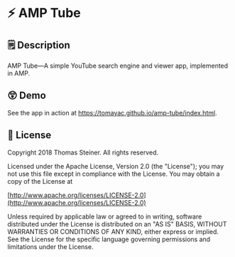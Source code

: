 # ⚡️ AMP Tube

## 🗒 Description

AMP Tube—A simple YouTube search engine and viewer app, implemented in AMP.

## 😲 Demo

See the app in action at https://tomayac.github.io/amp-tube/index.html.

## 💼 License

Copyright 2018 Thomas Steiner. All rights reserved.

Licensed under the Apache License, Version 2.0 (the "License");
you may not use this file except in compliance with the License.
You may obtain a copy of the License at

[http://www.apache.org/licenses/LICENSE-2.0](http://www.apache.org/licenses/LICENSE-2.0)

Unless required by applicable law or agreed to in writing, software
distributed under the License is distributed on an "AS IS" BASIS,
WITHOUT WARRANTIES OR CONDITIONS OF ANY KIND, either express or implied.
See the License for the specific language governing permissions and
limitations under the License.